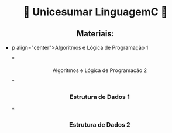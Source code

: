 <h1 align="center"> 📁 Unicesumar LinguagemC 📁 </h1>

<h2 align="center">Materiais: </h2>

- p align="center">Algoritmos e Lógica de Programação 1</p> 
*<p align="center">Algoritmos e Lógica de Programação 2</p>
*<h3 align="center">Estrutura de Dados 1</h3> 
*<h3 align="center">Estrutura de Dados 2</h3> 

